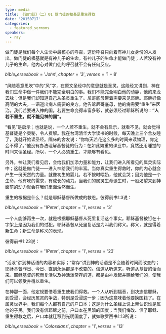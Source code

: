 ```yaml
---
type: media
title: 《做门徒》（二）01 做门徒的根基是重生得救
date: '20150717'
categories:
  - featured_sermons
speakers:
  - ray
---
```

做门徒是我们每个人生命中最核心的呼召，这份呼召只向着有神儿女身份的人发出。做门徒的根基就是有神儿子的生命。有神儿子的生命才能做门徒；人若没有神儿子的生命，他内心对做门徒的呼召就不会有任何反应。

$bible_verses book='John', chapter='3', verses='1-8'$

“风随着意思吹”中的“风”字，在原文圣经中的意思就是圣灵。这段经文讲到，神在我们生命中做一件我们不能完全明白的事。我们不能完全明白他的动静，他的来龙去脉；但是我们却知道自己从圣灵重生了。尼哥底母带着需要来见耶稣。耶稣好像高明的大夫，一语道出病人需要的良方。他告诉尼哥底母，他的病需要“重生”来医治。我们若要进入神的国，若要生命变得丰富多彩，就必须经过耶稣所说的：**“人若不重生，就不能见神的国”。**

“看见”是启示；也就是说，一个人若不重生，就不会有启示，就看不见，就会觉得基督徒是个奥秘，令人费解。我在台湾清华大学读书的时候，每天晚上三个舍友睡了，我就开始读圣经。隔床的舍友说：“你每天若花这么多的时间来读物理，肯定会不得了。”他没有办法理解基督徒的行为：在如此繁重的课业中，竟然还用睡觉的时间来读圣经。所以，一个人必须重生，才能够有看见。

另外，神让我们看见后，会给我们加添力量和能力，让我们进入所看见的属灵实际中；这就是做门徒——进入神给我们的丰富。当你真实重生得救时，你的内心就会产生一份天然的力量。就像初生的婴儿，若不按时喂奶，他就会哭；因为他是一个生命，他有吃的需求，有成长的动力。当我们的属灵生命诞生时，一股渴望来到神面前的动力就会在我们里面油然而生。

重生的根据是什么？就是耶稣基督所做成的救恩。彼得前书1:3说：

$bible_verses book='1 Peter', chapter='1', verses='3'$

一个人能够再生一次，就是根据耶稣基督从死里复活这个事实。耶稣基督被钉在十字架上是因为我们的过犯，耶稣基督从死里复活是为叫我们称义。称义，就是得着新生命；新生命是称义的表现。

彼得前书1:23说：

$bible_verses book='1 Peter', chapter='1', verses='23'$

“活泼”讲到神话语的内容和实际；“常存”讲到神的话语是不会随着时间而改变的；耶稣基督昨日、今日、直到永远都是不改变的。信道从听道来，听道从基督的话而来。耶稣基督的死而复活以及神活泼常存的道，都是由神发起并赐给我们的，使我们可以领受并得以重生。

在神那一面，他定规要借着重生使我们得救。一个人从听到福音，到决志信耶稣，到受浸，会经历属灵的争战，特别是受浸这一步；因为这意味着他要换国籍了。在属灵世界中，我们每个人都有自己的户口本；这是为什么圣经上说上帝认识谁是属他的子民。我们没有信耶稣之前，户口本在黑暗的国度；当我们悔改、信了耶稣、重生得救之后，户口本就迁移到光明国度了，就如歌罗西书1:13所说：

$bible_verses book='Colossians', chapter='1', verses='13'$

